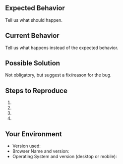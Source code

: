 <!--- Provide a general summary of the issue in the Title above -->

## Expected Behavior
Tell us what should happen.

## Current Behavior
Tell us what happens instead of the expected behavior.

## Possible Solution
Not obligatory, but suggest a fix/reason for the bug.

## Steps to Reproduce
<!--- Provide a screenshot, or an unambiguous set of steps toreproduce this bug.-->
1.
2.
3.
4.

## Your Environment
- Version used:
- Browser Name and version:
- Operating System and version (desktop or mobile):
